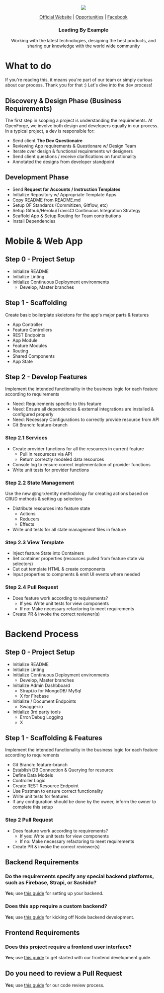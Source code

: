 <p align="center">
  <img src="https://github.com/openforge/main-website/blob/master/src/assets/logo-openforge.png?raw=true"/>
</p>
<p align="center">
  <a href="http://www.openforge.io/">Official Website</a> |
  <a href="http://www.openforge.io/opportunities">Opportunities</a> |
  <a href="https://www.facebook.com/OpenForgeUS/">Facebook</a>
</p>

<h3 align="center">
  Leading By Example
</h3>

<p align="center">
  Working with the latest technologies, designing the best products, and sharing our knowledge with the world wide community
</p>

# What to do

If you're reading this, it means you're part of our team or simply curious about our process.  Thank you for that :)  Let's dive into the dev process!


## Discovery & Design Phase (Business Requirements)

The first step in scoping a project is understanding the requirements.   At OpenForge, we involve both design and developers equally in our process.  In a typical project, a dev is responsible for:

- Send client **The Dev Questionaire**
- Reviewing App requirements & Questionare w/ Design Team
- Iterate over design & functional requirements w/ designers 
- Send client questions / receive clarifications on functionality
- Annotated the designs from developer standpoint

## Development Phase

- Send **Request for Accounts / Instruction Templates**
- Initialize Repository w/ Appropriate Template Apps
- Copy README from README.md
- Setup OF Standards (Commitizen, Gitflow, etc)
- Setup Github/Heroku/TravisCI Continuous Integration Strategy
- Scaffold App & Setup Routing for Team contributions
- Install Dependencies

# Mobile & Web App

## Step 0 - Project Setup
- Initialize README
- Initialize Linting
- Initialize Continuous Deployment environments 
  - Develop, Master branches


## Step 1 - Scaffolding

Create basic boilerplate skeletons for the app's major parts & features
- App Controller
- Feature Controllers
- REST Endpoints
- App Module
- Feature Modules
- Routing
- Shared Components
- App State

## Step 2 - Develop Features
Implement the intended functionality in the business logic for each feature according to requirements
- Need: Requirements specific to this feature
- Need: Ensure all dependencies & external integrations are installed & configured properly
- Need: Necessary Configurations to correctly provide resource from API
- Git Branch: feature-branch

### Step 2.1 Services
- Create provider functions for all the resources in current feature
    - Pull in resoureces via API
    - Return correctly modeled data resources
- Console log to ensure correct implementation of provider functions
- Write unit tests for provider functions

### Step 2.2 State Management
Use the new @ngrx/entity methodology for creating actions based on CRUD methods & setting up selectors
- Distribute resources into feature state
    - Actions
    - Reducers
    - Effects
- Write unit tests for all state management files in feature

### Step 2.3 View Template
- Inject feature State into Containers
- Set container properties (resources pulled from feature state via selectors)
- Cut out template HTML & create components
- Input properties to compnents & emit UI events where needed

### Step 2.4  Pull Request
- Does feature work according to requirements?
    - If yes: Write unit tests for view components
    - If no: Make necessary refactoring to meet requirements
- Create PR & invoke the correct reviewer(s)


# Backend Process

## Step 0 - Project Setup
- Initialize README
- Initialize Linting
- Initialize Continuous Deployment environments 
  - Develop, Master branches
- Initialize Admin Dashbboard
  - Strapi.io for MongoDB/ MySql
  - X for Firebase
- Initialize / Document Endpoints
  - Swagger.io
- Initialize 3rd party tools
  - Error/Debug Logging
  - X


## Step 1 - Scaffolding & Features
Implement the intended functionality in the business logic for each feature according to requirements
- Git Branch: feature-branch
- Establish DB Connection & Querying for resource
- Define Data Models
- Controller Logic
- Create REST Resource Endpoint
- Use Postman to ensure correct functionality
- Write unit tests for features
- If any configuration should be done by the owner, inform the owner to complete this setup

### Step 2  Pull Request
- Does feature work according to requirements?
    - If yes: Write unit tests for view components
    - If no: Make necessary refactoring to meet requirements
- Create PR & invoke the correct reviewer(s)




## Backend Requirements

### Do the requirements specify any special backend platforms, such as Firebase, Strapi, or Sashido?
**Yes**; use [this guide](./dev-process/backend/platforms/README.md) for setting up your backend.

### Does this app require a custom backend?
**Yes**; use [this guide](./dev-process/backend/node-backend/README.md) for kicking off Node backend development.

## Frontend Requirements

### Does this project require a frontend user interface?
**Yes**; use [this guide](./dev-process/frontend/README.md) to get started with our frontend development guide.

## Do you need to review a Pull Request
**Yes**; use [this guide](./code-review/README.md) for our code review process.
